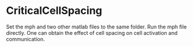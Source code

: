 # CriticalCellSpacing
Set the mph and two other matlab files to the same folder. Run the mph file directly. One can obtain the effect of cell spacing on cell activation and communication.
